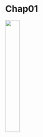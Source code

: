 # Chap01

<img src = "https://user-images.githubusercontent.com/97438155/178259359-de62a82c-048d-421e-b3c8-721a35206ae5.png" width="30%" height="30%">
